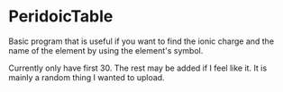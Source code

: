 # PeridoicTable
Basic program that is useful if you want
to find the ionic charge and the name of
the element by using the element's symbol.

Currently only have first 30. The rest 
may be added if I feel like it. It is 
mainly a random thing I wanted to upload.
